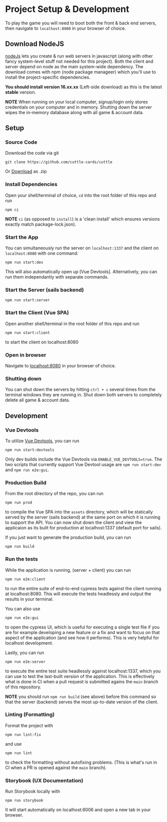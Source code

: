 # Project Setup & Development

To play the game you will need to boot both the front & back end servers, then navigate to `localhost:8080` in your browser of choice.

## Download NodeJS

[nodeJs](https://nodejs.org/en/) lets you create & run web servers in javascript (along with other fancy system-level stuff not needed for this project). Both the client and server depend on node as the main system-wide dependency. The download comes with npm (node package manageer) which you'll use to install the project-specific dependencies.

**You should install version 16.xx.xx** (Left-side download) as this is the latest **stable** version.

**NOTE** When running on your local computer, signup/login only stores credentials on your computer and in memory. Shutting down the server wipes the in-memory database along with all game & account data.

## Setup

### Source Code

Download the code via git

```
git clone https://github.com/cuttle-cards/cuttle
```

Or [Download](https://github.com/cuttle-cards/cuttle/archive/refs/heads/main.zip) as .zip

### Install Dependencies
Open your shell/terminal of choice, `cd` into the root folder of this repo and run

```
npm ci
```

**NOTE** `ci` (as opposed to `install`) is a 'clean install' which ensures versions exactly match package-lock.json).

### Start the App

You can simultaneously run the server on `localhost:1337` and the client on `localhost:8080` with one command:

```
npm run start:dev
```

This will also automatically open up [Vue Devtools]. Alternatively, you can run them independantly with separate commands.

### Start the Server (sails backend)

```
npm run start:server
```

### Start the Client (Vue SPA)

Open another shell/terminal in the root folder of this repo and run

```
npm run start:client
```

to start the client on localhost:8080

### Open in browser

Navigate to [localhost:8080](http:localhost:8080) in your browser of choice.

### Shutting down

You can shut down the servers by hitting `ctrl + c` several times from the terminal windows they are running in. Shut down both servers to completely delete all game & account data.

## Development

### Vue Devtools

To utilize [Vue Devtools](https://devtools.vuejs.org/), you can run

```
npm run start:devtools
```

Only dev builds include the Vue Devtools via `ENABLE_VUE_DEVTOOLS=true`. The two scripts that currently support Vue Devtool usage are `npm run start:dev` and `npm run e2e:gui`.

### Production Build

From the root directory of the repo, you can run

```
npm run prod
```

to compile the Vue SPA into the `assets` directory, which will be statically served by the server (sails backend) at the same port on which it is running to support the API. You can now shut down the client and view the applicaion as its built for production at localhost:1337 (default port for sails).

If you just want to generate the production build, you can run

```
npm run build
```

### Run the tests

While the application is running, (server + client) you can run

```
npm run e2e:client
```

to run the entire suite of end-to-end cypress tests against the client running at localhost:8080. This will execute the tests headlessly and output the results in your terminal.

You can also use

```
npm run e2e:gui
```

to open the cypress UI, which is useful for executing a single test file if you are for example developing a new feature or a fix and want to focus on that aspect of the application (and see how it performs). This is very helpful for localhost development.

Lastly, you can run

```
npm run e2e:server
```

to execute the entire test suite headlessly against localhost:1337, which you can use to test the last-built version of the application. This is effectively what is done in CI when a pull request is submitted agains the `main` branch of this repository.

**NOTE** you should run `npm run build` (see above) before this command so that the server (backend) serves the most up-to-date version of the client.

### Linting (Formatting)

Format the project with

```
npm run lint:fix
```

and use

```
npm run lint
```

to check the formatting without autofixing problems. (This is what's run in CI when a PR is opened against the `main` branch).

### Storybook (UX Documentation)
Run Storybook locally with

```
npm run storybook
```

It will start automatically on localhost:6006 and open a new tab in your browser.
